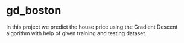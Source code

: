 # gd_boston

In this project we predict the house price using the Gradient Descent algorithm with help of given training and testing dataset.
